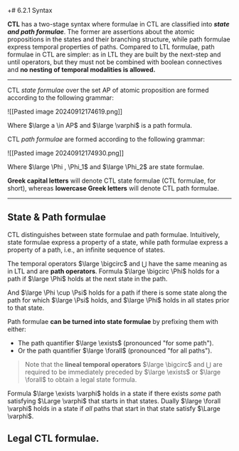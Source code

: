 +# 6.2.1 Syntax

**CTL** has a two-stage syntax where formulae in CTL are classified into ***state and path formulae***. The former are assertions about the atomic propositions in the states and their branching structure, while path formulae express temporal properties of paths. Compared to LTL formulae, path formulae in CTL are simpler: as in LTL they are built by the next-step and until operators, but they must not be combined with boolean connectives and **no nesting of temporal modalities is allowed.**


---

CTL *state formulae* over the set AP of atomic proposition are formed according to the following grammar: 

![[Pasted image 20240912174619.png]]

Where $\large a \in AP$ and $\large \varphi$ is a path formula. 

CTL *path formulae* are formed according to the following grammar:

![[Pasted image 20240912174930.png]]

Where $\large \Phi , \Phi_1$ and $\large \Phi_2$  are state formulae.

**Greek capital letters** will denote CTL state formulae (CTL formulae, for short), whereas **lowercase Greek letters** will denote CTL path formulae.

---

## State & Path formulae

CTL distinguishes between state formulae and path formulae. Intuitively, state formulae express a property of a state, while path formulae express a property of a path, i.e., an infinite sequence of states. 

The temporal operators $\large \bigcirc$ and $\bigcup$ have the same meaning as in LTL and are **path operators**. Formula $\large \bigcirc  \Phi$ holds for a path if $\large \Phi$ holds at the next state in the path.

And $\large \Phi \cup \Psi$ holds for a path if there is some state along the path for which  $\large \Psi$ holds, and $\large \Phi$ holds in all states prior to that state. 

Path formulae **can be turned into state formulae** by prefixing them with either:

- The path quantifier $\large \exists$ (pronounced "for some path").
- Or the path quantifier $\large \forall$ (pronounced "for all paths").


> Note that the **lineal temporal operators** $\large \bigcirc$ and $\bigcup$ are required to be immediately preceded by $\large \exists$ or $\large \forall$ to obtain a legal state formula.

Formula $\large \exists \varphi$ holds in a state if there exists *some* path satisfying $\Large \varphi$ that starts in that states. Dually $\large \forall \varphi$ holds in a state if *all* paths that start in that state satisfy $\Large \varphi$.

## Legal CTL formulae.

